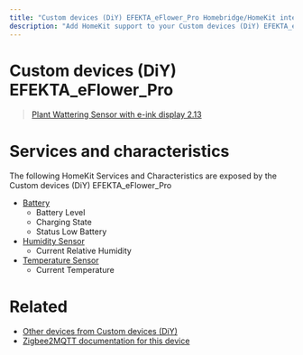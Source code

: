 ```yaml
---
title: "Custom devices (DiY) EFEKTA_eFlower_Pro Homebridge/HomeKit integration"
description: "Add HomeKit support to your Custom devices (DiY) EFEKTA_eFlower_Pro, using Homebridge, Zigbee2MQTT and homebridge-z2m."
---
```

<!---
This file has been GENERATED using src/docgen/docgen.ts
DO NOT EDIT THIS FILE MANUALLY!
-->
# Custom devices (DiY) EFEKTA_eFlower_Pro
> [Plant Wattering Sensor with e-ink display 2.13](https://efektalab.com/eFlowerPro)


# Services and characteristics
The following HomeKit Services and Characteristics are exposed by
the Custom devices (DiY) EFEKTA_eFlower_Pro

* [Battery](../../battery.md)
  * Battery Level
  * Charging State
  * Status Low Battery
* [Humidity Sensor](../../sensors.md)
  * Current Relative Humidity
* [Temperature Sensor](../../sensors.md)
  * Current Temperature


# Related
* [Other devices from Custom devices (DiY)](../index.md#custom_devices_diy)
* [Zigbee2MQTT documentation for this device](https://www.zigbee2mqtt.io/devices/EFEKTA_eFlower_Pro.html)